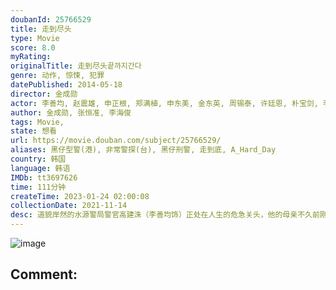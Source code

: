 ```yaml
---
doubanId: 25766529
title: 走到尽头
type: Movie
score: 8.0
myRating: 
originalTitle: 走到尽头끝까지간다
genre: 动作, 惊悚, 犯罪
datePublished: 2014-05-18
director: 金成勋
actor: 李善均, 赵震雄, 申正根, 郑满植, 申东美, 金东英, 周锡泰, 许廷恩, 朴宝剑, 李才元, 奇周峯, 南庆邑, 金海坤, 宋英奎, 李知勋, 李时宪, 张宥, 徐现宇, 张仁燮, 李胜浚, 白钟焕
author: 金成勋, 张恒准, 李海俊
tags: Movie, 
state: 想看
url: https://movie.douban.com/subject/25766529/
aliases: 黑仔型警(港), 非常警探(台), 黑仔刑警, 走到底, A_Hard_Day
country: 韩国
language: 韩语
IMDb: tt3697626
time: 111分钟
createTime: 2023-01-24 02:00:08
collectionDate: 2021-11-14
desc: 道貌岸然的水源警局警官高建洙（李善均饰）正处在人生的危急关头，他的母亲不久前刚刚去世，警局方面因为和同事涉嫌受贿而被检察官调查，回家奔丧的路上速度过快又不慎撞死了人。高左右奔突，疲于奔命，最后以瞒天...
---
```


![image](p2183957412.jpg)

Comment: 
---

